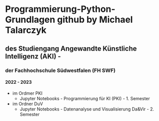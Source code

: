 # Programmierung-Python-Grundlagen github by Michael Talarczyk
## des Studiengang Angewandte Künstliche Intelligenz (AKI) - 
### der Fachhochschule Südwestfalen (FH SWF)
#### 2022 - 2023
- im Ordmer PKI<br>
  - Jupyter Notebooks - Programmierung für KI (PKI) - 1. Semester<br> 
- im Ordner DuV<br>
  - Jupyter Notebooks - Datenanalyse und Visualisierung Da&Vir - 2. Semester<br> 
